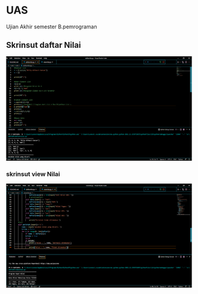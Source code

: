 # UAS
Ujian Akhir semester B.pemrograman

## Skrinsut daftar Nilai
![Gambar 1](screenshoot/ss1.png)

### skrinsut view Nilai
![Gambar 2](screenshoot/ss2.png)